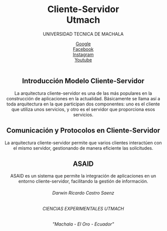 <!DOCTYPE html> 
<html lang="es">
<head>
    <meta charset="UTF-8">
    <title>Página Novedades Karelys</title>
</head>
<body>
<center>
<h1>Cliente-Servidor 
<br>
Utmach</h1>
<p>UNIVERSIDAD TECNICA DE MACHALA</p>
    <nav>
	<a href="https://www.google.com">Google</a><br>
    <a href="https://www.facebook.com">Facebook</a><br>
    <a href="https://www.instagram.com">Instagram</a><br>
    <a href="https://www.google.com">Youtube</a><br>
    </center></nav>
    <br>
    <center> <section>
    <h2> Introducción Modelo Cliente-Servidor</h2>
    <p>La arquitectura cliente-servidor es una de las más populares en la construcción de aplicaciones en la actualidad. Básicamente se llama así a toda arquitectura en la que participan dos componentes: uno es el cliente que utiliza unos servicios, y otro es el servidor que proporciona esos servicios.</p>
    </center> </section>
    <section> <center>
    <h2>Comunicación y Protocolos en Cliente-Servidor</h2>
    <p>La arquitectura cliente-servidor permite que varios clientes interactúen con el mismo servidor, gestionando de manera eficiente las solicitudes.</p>
    </center> </section> 
    <section> <center>
    <h2>ASAID</h2>
    <p>ASAID es un sistema que permite la integración de aplicaciones en un entorno cliente-servidor, facilitando la gestión de información.</p>
     </section> </center>
    <footer> <center> 
	<h6> Darwin Ricardo Castro Saenz </h6>
	<h6> CIENCIAS EXPERIMENTALES UTMACH </h6>
	<h6> "Machala - El Oro - Ecuador" </h16>
	</footer> </center>
</body>
</html>
